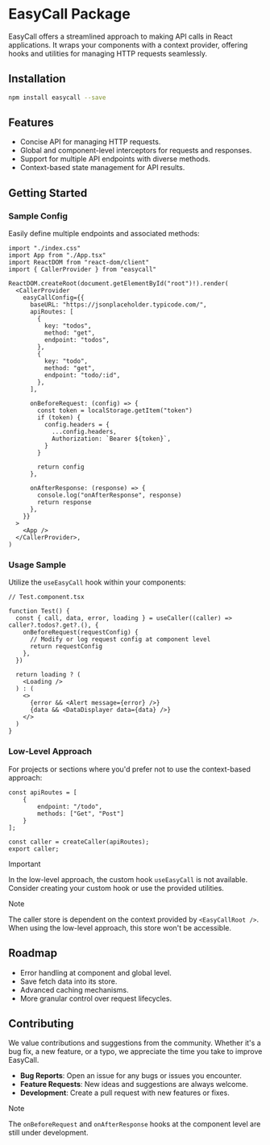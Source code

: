 # EasyCall Package

EasyCall offers a streamlined approach to making API calls in React applications. It wraps your components with a context provider, offering hooks and utilities for managing HTTP requests seamlessly.

## Installation

```bash
npm install easycall --save
```

## Features

- Concise API for managing HTTP requests.
- Global and component-level interceptors for requests and responses.
- Support for multiple API endpoints with diverse methods.
- Context-based state management for API results.

## Getting Started

### Sample Config

Easily define multiple endpoints and associated methods:

```tsx
import "./index.css"
import App from "./App.tsx"
import ReactDOM from "react-dom/client"
import { CallerProvider } from "easycall"

ReactDOM.createRoot(document.getElementById("root")!).render(
  <CallerProvider
    easyCallConfig={{
      baseURL: "https://jsonplaceholder.typicode.com/",
      apiRoutes: [
        {
          key: "todos",
          method: "get",
          endpoint: "todos",
        },
        {
          key: "todo",
          method: "get",
          endpoint: "todo/:id",
        },
      ],

      onBeforeRequest: (config) => {
        const token = localStorage.getItem("token")
        if (token) {
          config.headers = {
            ...config.headers,
            Authorization: `Bearer ${token}`,
          }
        }

        return config
      },

      onAfterResponse: (response) => {
        console.log("onAfterResponse", response)
        return response
      },
    }}
  >
    <App />
  </CallerProvider>,
)
```

### Usage Sample

Utilize the `useEasyCall` hook within your components:

```tsx
// Test.component.tsx

function Test() {
  const { call, data, error, loading } = useCaller((caller) => caller?.todos?.get?.(), {
    onBeforeRequest(requestConfig) {
      // Modify or log request config at component level
      return requestConfig
    },
  })

  return loading ? (
    <Loading />
  ) : (
    <>
      {error && <Alert message={error} />}
      {data && <DataDisplayer data={data} />}
    </>
  )
}
```

### Low-Level Approach

For projects or sections where you'd prefer not to use the context-based approach:

```tsx
const apiRoutes = [
    {
        endpoint: "/todo",
        methods: ["Get", "Post"]
    }
];

const caller = createCaller(apiRoutes);
export caller;
```

> [!IMPORTANT]
> In the low-level approach, the custom hook `useEasyCall` is not available. Consider creating your custom hook or use the provided utilities.

> [!NOTE]
> The caller store is dependent on the context provided by `<EasyCallRoot />`. When using the low-level approach, this store won't be accessible.

## Roadmap

- Error handling at component and global level.
- Save fetch data into its store.
- Advanced caching mechanisms.
- More granular control over request lifecycles.

## Contributing

We value contributions and suggestions from the community. Whether it's a bug fix, a new feature, or a typo, we appreciate the time you take to improve EasyCall.

- **Bug Reports**: Open an issue for any bugs or issues you encounter.
- **Feature Requests**: New ideas and suggestions are always welcome.
- **Development**: Create a pull request with new features or fixes.

> [!NOTE]
> The `onBeforeRequest` and `onAfterResponse` hooks at the component level are still under development.
